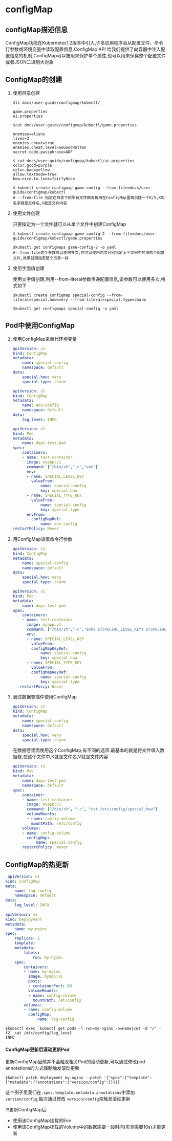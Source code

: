 # configMap

## configMap描述信息

ConfigMap功能在Kubernetes1.2版本中引入,许多应用程序会从配置文件、命令行参数或环境变量中读取配置信息.ConfigMap API 给我们提供了向容器中注入配置信息的机制,ConfigMap可以被用来保护单个属性,也可以用来保存整个配置文件或者JSON二进制大对象

## ConfigMap的创建

1. 使用目录创建

   ```shell $ls docs/user-guide/configmap/kubectl/
   $ls docs/user-guide/configmap/kubectl/
   
   game.properties
   ui.properties
   ```

   ```shell
   $cat docs/user-guide/configmap/kubectl/game.properties
   
   enemies=aliens
   lives=3
   enemies.cheat=true
   enemies.cheat.level=noGoodRotten
   secret.code.passphrase=ADF
   
   $ cat docs/user-guide/configmap/kubectl/ui.properties
   color.good=purple
   color.bad=yellow
   allow.textmode=true
   how.nice.to.look=fairlyNice
   ```

   ```shell
   $ kubectl create configmap game-config --from-file=docs/user-guide/configmap/kubectl
   # --from-file 指定在目录下的所有文件都会被用在ConfigMap里面创建一个K/V,K的名字就是文件名,V就是文件内容
   ```

2. 使用文件创建

   只要指定为一个文件就可以从单个文件中创建ConfigMap

   ```shell
   $ kubectl create configmap game-config-2 --from-file=docs/user-guide/configmap/kubectl/game.properties
   
   $kubectl get configmaps game-config-2 -o yaml
   #--from-file这个参数可以使用多次,你可以使用两次分别指定上个实例中的那两个配置文件,效果就跟指定整个目录一样
   ```

   

3. 使用字面值创建

   使用文字值创建,利用--from-literal参数传递配置信息,该参数可以使用多次,格式如下

   ```shell
   $kubectl create configmap special-config --from-literal=special.how=very --from-literal=special.type=charm
   
   $kubectl get configmaps special-config -o yaml
   ```



## Pod中使用ConfigMap

1. 使用ConfigMap来替代环境变量

   ```yaml
   apiVersion: v1
   kind: ConfigMap
   metadata:
       name: special-config
       namespace: default
   data:
       special.how: very
       special.type: charm
   ```

   ```yaml
   apiVersion: v1
   kind: ConfigMap
   metadata:
       name: env-config
       namespace: default
   data:
       log_level: INFO
   ```

   ```yaml
   apiVersion: v1
   kind: Pod
   metadata: 
       name: dapi-test-pod
   spec:
       containers:
       - name: test-container
         image: myapp:v1
         command: ["/bin/sh","-c","env"]
         env:
         - name: SPECIAL_LEVEL_KEY
           valueFrom:
               name: special-config
               key: special.how
         - name: SPECIAL_TYPE_KEY
           valueFrom:
               name: special-config
               key: special.type
         envFrom: 
         - configMapRef:
               name: env-config
   restartPolicy: Never
   ```

2. 用ConfigMap设置命令行参数

   ```yaml
   apiVersion: v1
   kind: ConfigMap
   metadata:
       name: special-config
       namespace: default
   data:
       special.how: very
       special.type: charm
   ```

   ```yaml
   apiVersion: v1
   kind: Pod
   metadata:
       name: dapi-test-pod
   spec:
       containers:
       - name: test-container
         image: myapp.v1
         command: ["/bin/sh","-c","echo $(SPECIAL_LEVEL_KEY) $(SPECIAL_TYPE_KEY)"]
         env:
         - name: SPECIAL_LEVEL_KEY
           valueFrom:
           configMapKeyRef:
               name: special-config
               key: special.how
         - name: SPECIAL_TYPE_KEY
           valueFrom:
           configMapKeyRef:
               name: special-config
               key: special.type
      restartPoicy: Never
   ```

3. 通过数据卷插件使用ConfigMap

   ```yaml
   apiVersion: v1
   kind: ConfigMap
   metadata:
       name: special-config
       namespace: default
   data:
       special.how: very
       special.type: charm
   ```

   在数据卷里面使用这个ConfigMap,有不同的选项.最基本的就是将文件填入数据卷,在这个文件中,K就是文件名,V就是文件内容

   ```yaml
   apiVersion: v1
   kind: Pod
   metadata:
       name: dapi-test-pod
       namespace: default
   spec: 
       container:
       - name: test-container
         image: myapp:v1
         command: ["/bin/sh", "-c", "cat /etc/config/special.how"]
         volumeMounts:
         - name: config-volume
           mountPath: /etc/config
       volumes:
       - name: config-volume
         configMap: 
             name: special-config
       restartPolicy: Never
   ```



## ConfigMap的热更新

```yaml
 apiVersion: v1
kind: ConfigMap
meta:
    name: log-config
    namespace: default
data:
    log_level: INFO
---
apiVersoin: v1
kind: Deployment
metadata:
    name: my-nginx
spec:
    replicas: 1
    template:
    metadata:
        labels:
            run: my-nginx
    spec:
        containers:
        - name: my-nginx
          image: myapp:v1
          posts:
          - containerPort: 80
          volumeMounts:
          - name: config-volume
            mountPath: /et/config
        volumes:
        - name: config-volume
          configMap:
              name: log-config
```

```shell
$kubectl exec `kubectl get pods -l run=my-nginx -o=name|cut -d "/" -f2` cat /etc/config/log_level
INFO
```

#### ConfigMap更新后滚动更新Pod

更新ConfigMap目前并不会触发相关Pod的滚动更新,可以通过修改pod annotations的方式强制触发滚动更新

```shell
$kubectl patch deployment my-nginx --patch '{"spec":{"template":{"metadata":{"annotations":{"version/config":}}}}}'
```

这个例子里我们在`.spec.template.metadata.annotations`中添加 `version/config`,每次通过修改 `version/config`来触发滚动更新

!!!更新ConfigMap后:

- 使用该ConfigMap挂载的Env
- 使用该ConfigMap挂载的Volume中的数据需要一段时间(实测需要10s)才能更新













































